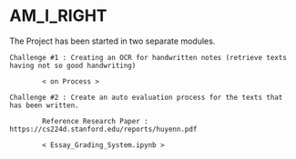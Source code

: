 # AM_I_RIGHT

The Project has been started in two separate modules.

	Challenge #1 : Creating an OCR for handwritten notes (retrieve texts having not so good handwriting)
	
			< on Process >

	Challenge #2 : Create an auto evaluation process for the texts that has been written.
	
			Reference Research Paper : https://cs224d.stanford.edu/reports/huyenn.pdf
	
			< Essay_Grading_System.ipynb >

